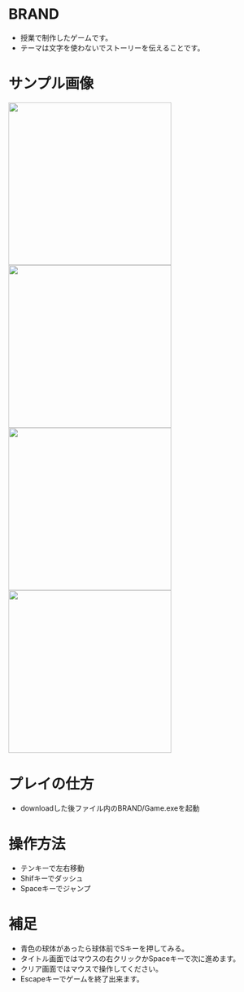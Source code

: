 # BRAND
- 授業で制作したゲームです。
- テーマは文字を使わないでストーリーを伝えることです。

# サンプル画像
<img src="https://user-images.githubusercontent.com/38421007/76623124-33edf300-6576-11ea-9974-c9ce9f1fbd39.JPG" width="320px"> <img src="https://user-images.githubusercontent.com/38421007/76623214-6861af00-6576-11ea-8fee-39a762a5f912.JPG" width="320px"> <img src="https://user-images.githubusercontent.com/38421007/76624012-d490e280-6577-11ea-9345-78cd6811c6ec.JPG" width="320px"> <img src="https://user-images.githubusercontent.com/38421007/76624216-3a7d6a00-6578-11ea-815e-53e2b9fa0ce1.png" width="320px">



# プレイの仕方
- downloadした後ファイル内のBRAND/Game.exeを起動

# 操作方法
- テンキーで左右移動
- Shifキーでダッシュ
- Spaceキーでジャンプ

# 補足
- 青色の球体があったら球体前でSキーを押してみる。
- タイトル画面ではマウスの右クリックかSpaceキーで次に進めます。
- クリア画面ではマウスで操作してください。
- Escapeキーでゲームを終了出来ます。

